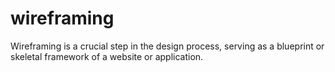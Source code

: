 # wireframing
Wireframing is a crucial step in the design process, serving as a blueprint or skeletal framework of a website or application. 
